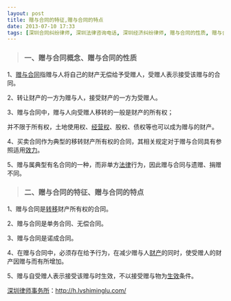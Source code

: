 ```yaml
---
layout: post
title: 赠与合同的特征,赠与合同的特点
date: 2013-07-10 17:33
tags: [深圳合同纠纷律师, 深圳法律咨询电话, 深圳经济纠纷律师, 赠与合同的性质, 赠与合同纠纷, 赠与合同范本]
---
```

<blockquote>
<h3>一、赠与合同概念、赠与合同的性质</h3>
</blockquote>
1、<a href="http://h.lvshiminglu.com/law/1006.html" target="_blank">赠与合同</a>指赠与人将自己的财产无偿给予受赠人，受赠人表示接受该赠与的合同。

2、转让财产的一方为赠与人，接受财产的一方为受赠人。

3、赠与合同中，赠与人向受赠人移转的一般是财产的所有权；

并不限于所有权，土地使用权、<a href="http://h.lvshiminglu.com/law/885.html" target="_blank">经营权</a>、股权、债权等也可以成为赠与的财产。

4、买卖合同作为典型的移转财产所有权的合同，其相关规定对于赠与合同具有参照适用<a href="http://h.lvshiminglu.com/law/803.html" target="_blank">效力</a>。

5、赠与属典型有名合同的一种，而非单方<a href="http://h.lvshiminglu.com/law/762.html" target="_blank">法律</a>行为，因此赠与合同与遗赠、捐赠不同。
<blockquote>
<h3>二、赠与合同的特征、赠与合同的特点</h3>
</blockquote>
1、赠与合同是<a href="http://h.lvshiminglu.com/law/716.html" target="_blank">转移</a>财产所有权的合同。

2、赠与合同是单务合同、无偿合同。

3、赠与合同是诺成合同。

4、在赠与合同中，必须存在给予行为，在减少赠与人<a href="http://h.lvshiminglu.com/law/675.html" target="_blank">财产</a>的同时，使受赠人的财产因赠与而有所增加。

5、赠与自受赠人表示接受该赠与时生效，不以接受赠与物为<a href="http://h.lvshiminglu.com/law/988.html" target="_blank">生效</a>条件。

<a href="http://h.lvshiminglu.com/">深圳律师事务所</a>：<a href="http://h.lvshiminglu.com/">http://h.lvshiminglu.com/</a>

